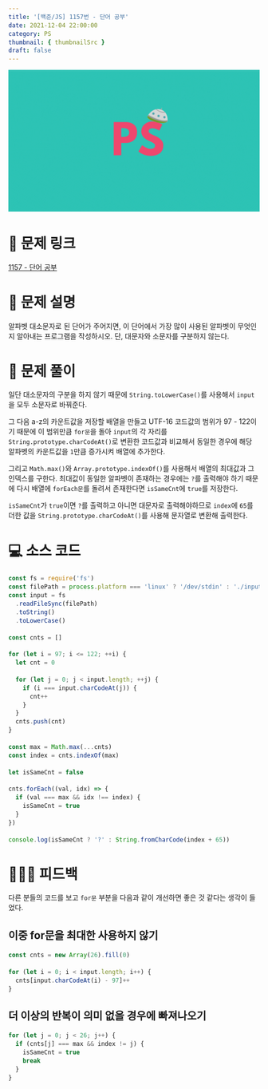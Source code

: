 ```yaml
---
title: '[백준/JS] 1157번 - 단어 공부'
date: 2021-12-04 22:00:00
category: PS
thumbnail: { thumbnailSrc }
draft: false
---
```


![](./images/thumbNail.gif)

# 🔗 문제 링크

[1157 - 단어 공부](https://www.acmicpc.net/problem/1157)

# 📝 문제 설명

알파벳 대소문자로 된 단어가 주어지면, 이 단어에서 가장 많이 사용된 알파벳이 무엇인지 알아내는 프로그램을 작성하시오. 단, 대문자와 소문자를 구분하지 않는다.

# 🔑 문제 풀이

일단 대소문자의 구분을 하지 않기 때문에 `String.toLowerCase()`를 사용해서 `input`을 모두 소문자로 바꿔준다.

그 다음 a-z의 카운트값을 저장할 배열을 만들고 UTF-16 코드값의 범위가 97 - 122이기 때문에 이 범위만큼 `for문`을 돌아 `input`의 각 자리를 `String.prototype.charCodeAt()`로 변환한 코드값과 비교해서 동일한 경우에 해당 알파벳의 카운트값을 `1`만큼 증가시켜 배열에 추가한다.

그리고 `Math.max()`와 `Array.prototype.indexOf()`를 사용해서 배열의 최대값과 그 인덱스를 구한다. 최대값이 동일한 알파벳이 존재하는 경우에는 `?`를 출력해야 하기 때문에 다시 배열에 `forEach문`를 돌려서 존재한다면 `isSameCnt`에 `true`를 저장한다.

`isSameCnt`가 `true`이면 `?`를 출력하고 아니면 대문자로 출력해야하므로 `index`에 `65`를 더한 값을 `String.prototype.charCodeAt()`를 사용해 문자열로 변환해 출력한다.

# 💻 소스 코드

```js
const fs = require('fs')
const filePath = process.platform === 'linux' ? '/dev/stdin' : './input.txt'
const input = fs
  .readFileSync(filePath)
  .toString()
  .toLowerCase()

const cnts = []

for (let i = 97; i <= 122; ++i) {
  let cnt = 0

  for (let j = 0; j < input.length; ++j) {
    if (i === input.charCodeAt(j)) {
      cnt++
    }
  }
  cnts.push(cnt)
}

const max = Math.max(...cnts)
const index = cnts.indexOf(max)

let isSameCnt = false

cnts.forEach((val, idx) => {
  if (val === max && idx !== index) {
    isSameCnt = true
  }
})

console.log(isSameCnt ? '?' : String.fromCharCode(index + 65))
```

# 🤦🏻‍♂️ 피드백

다른 분들의 코드를 보고 `for문` 부분을 다음과 같이 개선하면 좋은 것 같다는 생각이 들었다.

## 이중 for문을 최대한 사용하지 않기

```js
const cnts = new Array(26).fill(0)

for (let i = 0; i < input.length; i++) {
  cnts[input.charCodeAt(i) - 97]++
}
```

## 더 이상의 반복이 의미 없을 경우에 빠져나오기

```js
for (let j = 0; j < 26; j++) {
  if (cnts[j] === max && index != j) {
    isSameCnt = true
    break
  }
}
```

<br/>
